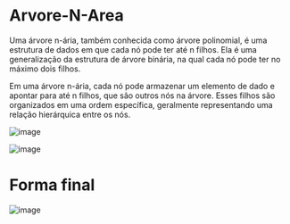 # Arvore-N-Area
Uma árvore n-ária, também conhecida como árvore polinomial, é uma estrutura de dados em que cada nó pode ter até n filhos. Ela é uma generalização da estrutura de árvore binária, na qual cada nó pode ter no máximo dois filhos.

Em uma árvore n-ária, cada nó pode armazenar um elemento de dado e apontar para até n filhos, que são outros nós na árvore. Esses filhos são organizados em uma ordem específica, geralmente representando uma relação hierárquica entre os nós.

![image](https://github.com/barretowski/Arvore-N-Area/assets/69700545/e3d47bed-276a-4d48-ae86-dc4591c19fa4)

![image](https://github.com/barretowski/Arvore-N-Area/assets/69700545/b0ceb344-77f1-417e-b223-5417724c4dd2)

# Forma final
![image](https://github.com/barretowski/Arvore-N-Area/assets/69700545/3d5dd23f-034f-4932-bf9c-07001f4fc189)

